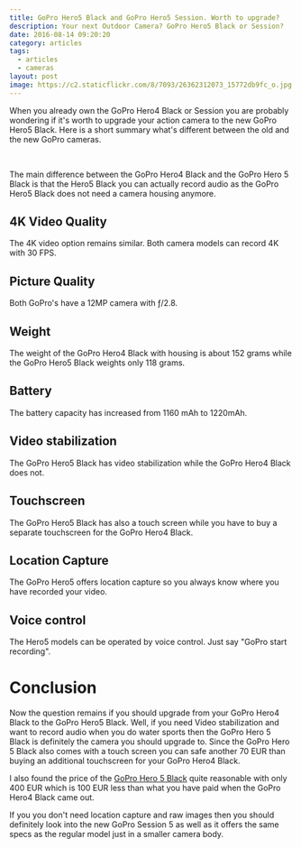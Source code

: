 ```yaml
---
title: GoPro Hero5 Black and GoPro Hero5 Session. Worth to upgrade?
description: Your next Outdoor Camera? GoPro Hero5 Black or Session?
date: 2016-08-14 09:20:20
category: articles
tags:
  - articles
  - cameras
layout: post
image: https://c2.staticflickr.com/8/7093/26362312073_15772db9fc_o.jpg
---
```


When you already own the GoPro Hero4 Black or Session you are probably wondering if it's worth to upgrade your action camera to the new GoPro Hero5 Black. Here is a short summary what's different between the old and the new GoPro cameras.

<div id="amzn-assoc-ad-b19f81e5-83e5-4277-9483-1720fa30ebe2"></div><script async src="//z-na.amazon-adsystem.com/widgets/onejs?MarketPlace=US&adInstanceId=b19f81e5-83e5-4277-9483-1720fa30ebe2"></script>

<amp-img src="https://c2.staticflickr.com/8/7093/26362312073_15772db9fc_o.jpg" layout="responsive" width="1200" height="739" alt="GoPro Hero5 Session upgrade"></amp-img>
<br>
<!--more-->

The main difference between the GoPro Hero4 Black and the GoPro Hero 5 Black is that the Hero5 Black you can actually record audio as the GoPro Hero5 Black does not need a camera housing anymore.

## 4K Video Quality
The 4K video option remains similar. Both camera models can record 4K with 30 FPS.

## Picture Quality
Both GoPro's have a 12MP camera with ƒ/2.8.

## Weight
The weight of the GoPro Hero4 Black with housing is about 152 grams while the GoPro Hero5 Black weights only 118 grams.

## Battery
The battery capacity has increased from 1160 mAh to 1220mAh.

## Video stabilization
The GoPro Hero5 Black has video stabilization while the GoPro Hero4 Black does not.

## Touchscreen
The GoPro Hero5 Black has also a touch screen while you have to buy a separate touchscreen for the GoPro Hero4 Black.

## Location Capture
The GoPro Hero5 offers location capture so you always know where you have recorded your video.

## Voice control
The Hero5 models can be operated by voice control. Just say "GoPro start recording".

# Conclusion
Now the question remains if you should upgrade from your GoPro Hero4 Black to the GoPro Hero5 Black. Well, if you need Video stabilization and want to record audio when you do water sports then the GoPro Hero 5 Black is definitely the camera you should upgrade to. Since the GoPro Hero 5 Black also comes with a touch screen you can safe another 70 EUR than buying an additional touchscreen for your GoPro Hero4 Black.

I also found the price of the <a href="http://amzn.to/2ekq5Zy" rel="nofollow" target="_blank">GoPro Hero 5 Black</a> quite reasonable with only 400 EUR which is 100 EUR less than what you have paid when the GoPro Hero4 Black came out.

If you you don't need location capture and raw images then you should definitely look into the new GoPro Session 5 as well as it offers the same specs as the regular model just in a smaller camera body.

<br>
<script src="//z-na.amazon-adsystem.com/widgets/onejs?MarketPlace=US&adInstanceId=cc781bfd-577f-4efb-9da6-75cb9fc7d1c2"></script>
